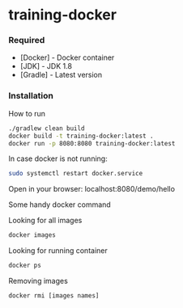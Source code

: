 # training-docker
### Required
* [Docker] - Docker container
* [JDK] - JDK 1.8
* [Gradle] - Latest version

### Installation

How to run

```sh
./gradlew clean build
docker build -t training-docker:latest .
docker run -p 8080:8080 training-docker:latest
```

In case docker is not running:

```sh
sudo systemctl restart docker.service
```
Open in your browser:
localhost:8080/demo/hello

Some handy docker command

Looking for all images

```sh
docker images
```
Looking for running container

```sh
docker ps
```

Removing images

```sh
docker rmi [images names]
```



